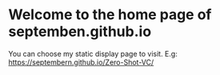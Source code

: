 # Welcome to the home page of septemben.github.io
You can choose my static display page to visit.
E.g:  https://septembern.github.io/Zero-Shot-VC/
